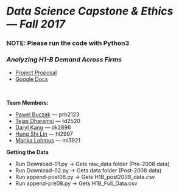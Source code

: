 # *Data Science Capstone & Ethics — Fall 2017*

### NOTE: Please run the code with Python3

### ***Analyzing H1-B Demand Across Firms***
- [Project Proposal](docs/proposal.pdf)
- [Google Docs](https://docs.google.com/document/d/1vi0p2yDv-QhWzHUths2dgmEgMqqeF6XdPsNL82NH4Yc/edit)

<br>

**Team Members:**
- [Pawel Buczak](https://github.com/pbuczak) — prb2123
- [Tejas Dharamsi](https://github.com/Dharamsitejas) — td2520
- [Daryl Kang](https://github.com/darylkang) — dk2896
- [Hung Shi Lin](https://github.com/LinHungShi) — hl2997
- [Marika Lohmus](https://github.com/mikanette) — ml3921

**Getting the Data**

- Run Download-01.py -> Gets raw_data folder (Pre-2008 data)
- Run Download-02.py -> Gets data folder (Post-2008 data)
- Run append-post08.py -> Gets H1B_post2008_data.csv
- Run append-pre08.py -> Gets H1B_Full_Data.csv
